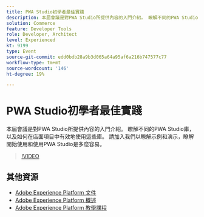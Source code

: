 ```yaml
---
title: PWA Studio初學者最佳實踐
description: 本屆會議是對PWA Studio所提供內容的入門介紹。 瞭解不同的PWA Studio庫，以及如何在店面項目中有效地使用這些庫。 請加入我們以瞭解示例和演示，瞭解開始使用和使用PWA Studio是多麼容易。
solution: Commerce
feature: Developer Tools
role: Developer, Architect
level: Experienced
kt: 9199
type: Event
source-git-commit: edd0bdb28a9b3d065a64a95af6a216b747577c77
workflow-type: tm+mt
source-wordcount: '146'
ht-degree: 19%

---
```


# PWA Studio初學者最佳實踐

本屆會議是對PWA Studio所提供內容的入門介紹。
瞭解不同的PWA Studio庫，以及如何在店面項目中有效地使用這些庫。
請加入我們以瞭解示例和演示，瞭解開始使用和使用PWA Studio是多麼容易。

>[!VIDEO](https://video.tv.adobe.com/v/337764/?quality=12&learn=on&hidetitle=true)

## 其他資源

- [Adobe Experience Platform 文件](https://experienceleague.adobe.com/docs/experience-platform.html)
- [Adobe Experience Platform 概述](https://experienceleague.adobe.com/docs/experience-platform/landing/home.html?lang=zh-Hant)
- [Adobe Experience Platform 教學課程](https://experienceleague.adobe.com/docs/platform-learn/tutorials/overview.html?lang=zh-Hant)
